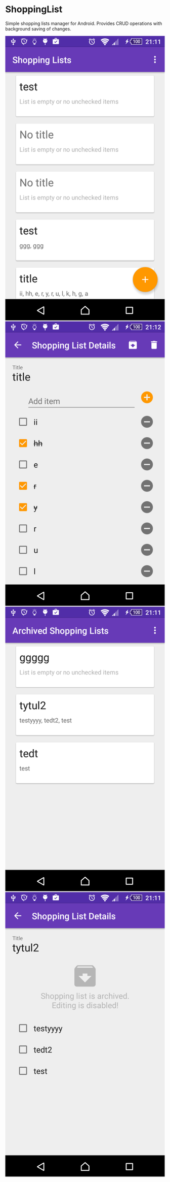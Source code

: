 # ShoppingList
Simple shopping lists manager for Android. Provides CRUD operations with background saving of changes.

![screen1](https://github.com/ZaYeR-PL/ShoppingList/blob/master/screens/1.png?raw=true)
![screen2](https://github.com/ZaYeR-PL/ShoppingList/blob/master/screens/2.png?raw=true)
![screen3](https://github.com/ZaYeR-PL/ShoppingList/blob/master/screens/3.png?raw=true)
![screen4](https://github.com/ZaYeR-PL/ShoppingList/blob/master/screens/4.png?raw=true)
